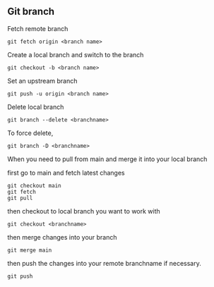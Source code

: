 

## Git branch

Fetch remote branch
```
git fetch origin <branch name>
```


Create a local branch and switch to the branch

```
git checkout -b <branch name> 
```

Set an upstream branch 
```
git push -u origin <branch name>
```

Delete local branch
```
git branch --delete <branchname>
```
To force delete,
```
git branch -D <branchname>
```

When you need to pull from main and merge it into your local branch

first go to main and fetch latest changes
```
git checkout main
git fetch
git pull
```
then checkout to local branch you want to work with
```
git checkout <branchname>
```
then merge changes into your branch
```
git merge main
```
then push the changes into your remote branchname if necessary.
```
git push
```